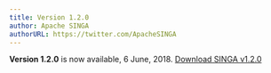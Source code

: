 ```yaml
---
title: Version 1.2.0
author: Apache SINGA
authorURL: https://twitter.com/ApacheSINGA
---
```


**Version 1.2.0** is now available, 6 June, 2018. [Download SINGA v1.2.0](/docs/download-singa.html#incubating-v120-6-june-2018)

